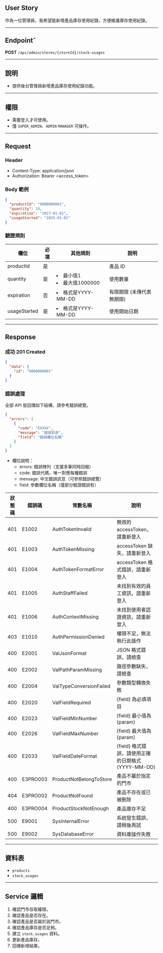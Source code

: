 ## User Story

作為一位管理員，我希望能新增產品庫存使用紀錄，方便維護庫存使用紀錄。

---

## Endpointˆ

**POST** `/api/admin/stores/{storeId}/stock-usages`

---

## 說明

- 提供後台管理員新增產品庫存使用紀錄功能。

---

## 權限

- 需要登入才可使用。
- 僅 `SUPER_ADMIN`、`ADMIN` `MANAGER` 可操作。

---

## Request

### Header

- Content-Type: application/json
- Authorization: Bearer <access_token>

### Body 範例

```json
{
  "productId": "9000000001",
  "quantity": 10,
  "expiration": "2027-01-01",
  "usageStarted": "2025-01-01"
}
```

### 驗證規則

| 欄位         | 必填 | 其他規則                     | 說明                      |
| ------------ | ---- | ---------------------------- | ------------------------- |
| productId    | 是   |                              | 產品 ID                   |
| quantity     | 是   | <li>最小值1<li>最大值1000000 | 使用數量                  |
| expiration   | 否   | <li>格式是YYYY-MM-DD         | 有限期限 (未傳代表無期限) |
| usageStarted | 是   | <li>格式是YYYY-MM-DD         | 使用開始日期              |

---

## Response

### 成功 201 Created

```json
{
  "data": {
    "id": "9000000001"
  }
}
```

### 錯誤處理

全部 API 皆回傳如下結構，請參考錯誤總覽。

```json
{
  "errors": [
    {
      "code": "EXXXX",
      "message": "錯誤訊息",
      "field": "錯誤欄位名稱"
    }
  ]
}
```

- 欄位說明：
  - errors: 錯誤陣列（支援多筆同時回報）
  - code: 錯誤代碼，唯一對應每種錯誤
  - message: 中文錯誤訊息（可參照錯誤總覽）
  - field: 參數欄位名稱（僅部分驗證錯誤有）

| 狀態碼 | 錯誤碼   | 常數名稱                | 說明                                                |
| ------ | -------- | ----------------------- | --------------------------------------------------- |
| 401    | E1002    | AuthTokenInvalid        | 無效的 accessToken，請重新登入                      |
| 401    | E1003    | AuthTokenMissing        | accessToken 缺失，請重新登入                        |
| 401    | E1004    | AuthTokenFormatError    | accessToken 格式錯誤，請重新登入                    |
| 401    | E1005    | AuthStaffFailed         | 未找到有效的員工資訊，請重新登入                    |
| 401    | E1006    | AuthContextMissing      | 未找到使用者認證資訊，請重新登入                    |
| 403    | E1010    | AuthPermissionDenied    | 權限不足，無法執行此操作                            |
| 400    | E2001    | ValJsonFormat           | JSON 格式錯誤，請檢查                               |
| 400    | E2002    | ValPathParamMissing     | 路徑參數缺失，請檢查                                |
| 400    | E2004    | ValTypeConversionFailed | 參數類型轉換失敗                                    |
| 400    | E2020    | ValFieldRequired        | {field} 為必填項目                                  |
| 400    | E2023    | ValFieldMinNumber       | {field} 最小值為 {param}                            |
| 400    | E2026    | ValFieldMaxNumber       | {field} 最大值為 {param}                            |
| 400    | E2033    | ValFieldDateFormat      | {field} 格式錯誤，請使用正確的日期格式 (YYYY-MM-DD) |
| 400    | E3PRO003 | ProductNotBelongToStore | 產品不屬於指定的門市                                |
| 404    | E3PRO002 | ProductNotFound         | 產品不存在或已被刪除                                |
| 400    | E3PRO004 | ProductStockNotEnough   | 產品庫存不足                                        |
| 500    | E9001    | SysInternalError        | 系統發生錯誤，請稍後再試                            |
| 500    | E9002    | SysDatabaseError        | 資料庫操作失敗                                      |

---

## 資料表

- `products`
- `stock_usages`

---

## Service 邏輯

1. 確認門市存取權限。
2. 確認產品是否存在。
3. 確認產品是否屬於該門市。
4. 確認產品庫存是否足夠。
5. 建立 `stock_usages` 資料。
6. 更新產品庫存。
7. 回傳新增結果。
